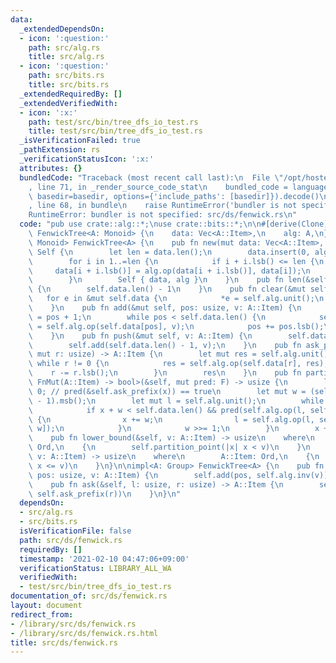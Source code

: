 ```yaml
---
data:
  _extendedDependsOn:
  - icon: ':question:'
    path: src/alg.rs
    title: src/alg.rs
  - icon: ':question:'
    path: src/bits.rs
    title: src/bits.rs
  _extendedRequiredBy: []
  _extendedVerifiedWith:
  - icon: ':x:'
    path: test/src/bin/tree_dfs_io_test.rs
    title: test/src/bin/tree_dfs_io_test.rs
  _isVerificationFailed: true
  _pathExtension: rs
  _verificationStatusIcon: ':x:'
  attributes: {}
  bundledCode: "Traceback (most recent call last):\n  File \"/opt/hostedtoolcache/Python/3.9.1/x64/lib/python3.9/site-packages/onlinejudge_verify/documentation/build.py\"\
    , line 71, in _render_source_code_stat\n    bundled_code = language.bundle(stat.path,\
    \ basedir=basedir, options={'include_paths': [basedir]}).decode()\n  File \"/opt/hostedtoolcache/Python/3.9.1/x64/lib/python3.9/site-packages/onlinejudge_verify/languages/user_defined.py\"\
    , line 68, in bundle\n    raise RuntimeError('bundler is not specified: {}'.format(path.as_posix()))\n\
    RuntimeError: bundler is not specified: src/ds/fenwick.rs\n"
  code: "pub use crate::alg::*;\nuse crate::bits::*;\n\n#[derive(Clone)]\npub struct\
    \ FenwickTree<A: Monoid> {\n    data: Vec<A::Item>,\n    alg: A,\n}\n\nimpl<A:\
    \ Monoid> FenwickTree<A> {\n    pub fn new(mut data: Vec<A::Item>, alg: A) ->\
    \ Self {\n        let len = data.len();\n        data.insert(0, alg.unit());\n\
    \        for i in 1..=len {\n            if i + i.lsb() <= len {\n           \
    \     data[i + i.lsb()] = alg.op(data[i + i.lsb()], data[i]);\n            }\n\
    \        }\n        Self { data, alg }\n    }\n    pub fn len(&self) -> usize\
    \ {\n        self.data.len() - 1\n    }\n    pub fn clear(&mut self) {\n     \
    \   for e in &mut self.data {\n            *e = self.alg.unit();\n        }\n\
    \    }\n    pub fn add(&mut self, pos: usize, v: A::Item) {\n        let mut pos\
    \ = pos + 1;\n        while pos < self.data.len() {\n            self.data[pos]\
    \ = self.alg.op(self.data[pos], v);\n            pos += pos.lsb();\n        }\n\
    \    }\n    pub fn push(&mut self, v: A::Item) {\n        self.data.push(self.alg.unit());\n\
    \        self.add(self.data.len() - 1, v);\n    }\n    pub fn ask_prefix(&self,\
    \ mut r: usize) -> A::Item {\n        let mut res = self.alg.unit();\n       \
    \ while r != 0 {\n            res = self.alg.op(self.data[r], res);\n        \
    \    r -= r.lsb();\n        }\n        res\n    }\n    pub fn partition_point<F:\
    \ FnMut(A::Item) -> bool>(&self, mut pred: F) -> usize {\n        let mut x =\
    \ 0; // pred(&self.ask_prefix(x)) == true\n        let mut w = (self.data.len()\
    \ - 1).msb();\n        let mut l = self.alg.unit();\n        while w != 0 {\n\
    \            if x + w < self.data.len() && pred(self.alg.op(l, self.data[x + w]))\
    \ {\n                x += w;\n                l = self.alg.op(l, self.data[x +\
    \ w]);\n            }\n            w >>= 1;\n        }\n        x + 1\n    }\n\
    \    pub fn lower_bound(&self, v: A::Item) -> usize\n    where\n        A::Item:\
    \ Ord,\n    {\n        self.partition_point(|x| x < v)\n    }\n    pub fn upper_bound(&self,\
    \ v: A::Item) -> usize\n    where\n        A::Item: Ord,\n    {\n        self.partition_point(|x|\
    \ x <= v)\n    }\n}\n\nimpl<A: Group> FenwickTree<A> {\n    pub fn sub(&mut self,\
    \ pos: usize, v: A::Item) {\n        self.add(pos, self.alg.inv(v));\n    }\n\
    \    pub fn ask(&self, l: usize, r: usize) -> A::Item {\n        self.alg.op(self.alg.inv(self.ask_prefix(l)),\
    \ self.ask_prefix(r))\n    }\n}\n"
  dependsOn:
  - src/alg.rs
  - src/bits.rs
  isVerificationFile: false
  path: src/ds/fenwick.rs
  requiredBy: []
  timestamp: '2021-02-10 04:47:06+09:00'
  verificationStatus: LIBRARY_ALL_WA
  verifiedWith:
  - test/src/bin/tree_dfs_io_test.rs
documentation_of: src/ds/fenwick.rs
layout: document
redirect_from:
- /library/src/ds/fenwick.rs
- /library/src/ds/fenwick.rs.html
title: src/ds/fenwick.rs
---
```

